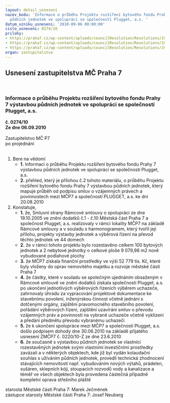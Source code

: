 ```yaml
---
layout: detail_usneseni
nazev_bodu: 'Informace o průběhu Projektu rozšíření bytového fondu Prahy 7 výstavbou
  půdních jednotek ve spolupráci se společností Plugget, a.s. '
datum_vzniku_usneseni: '2010-09-06 00:00:00'
cislo_usneseni: 0274/10
prilohy:
- https://praha7.cz/wp-content/uploads/councilResolution/Resolutions/19478/5-10-0220z.doc
- https://praha7.cz/wp-content/uploads/councilResolution/Resolutions/19478/5-10-0817r.doc
- https://praha7.cz/wp-content/uploads/councilResolution/Resolutions/19478/5-10-bytjeddlesmluv,spaknke_dni_20.08.2010.doc
organ: zastupitelstvo
---
```

<div id="ucUsn_pList" class="usn">
	<span><h2>Usnesení zastupitelstva MČ Praha 7 </h2>
<br></span><div class="standBody">
<span><h3>Informace o průběhu Projektu rozšíření bytového fondu Prahy 7 výstavbou půdních jednotek ve spolupráci se společností Plugget, a.s. </h3></span><div class="center">
		<strong>č. 0274/10</strong><br>
	</div>
<div class="center">
		<strong>Ze dne 06.09.2010</strong><br><br>
	</div>Zastupitelstvo MČ P7<br> po projednání<br><br><ol>
<li>Bere na vědomí<ul>
<li>
<strong>1.</strong> Informaci o průběhu Projektu rozšíření bytového fondu Prahy 7 výstavbou půdních jednotek ve spolupráci se společností Plugget, a.s. </li>
<li>
<strong>2.</strong> přehled, který je přílohou č.2 tohoto materiálu,  o průběhu  Projektu rozšíření bytového fondu Prahy 7 výstavbou půdních jednotek, který mapuje  průběh od podpisu smluv o  vzájemných právech a povinnostech mezi MČP7 a společností PLUGGET, a.s. ke dni 20.08.2010</li>
</ul>
</li>
<li>Konstatuje,<ul>
<li>
<strong>1.</strong> že, Smluvní strany Rámcové smlouvy o spolupráci ze dne 19.10.2005 ve znění dodatků č.1 - č.10  Městská část Praha 7 a společnost Plugget, a.s. realizovaly v rámci lokality MČP7 na základě Rámcové smlouvy a v souladu s harmonogramem, který tvořil její přílohu, projekty výstavby jednotek a výběrová řízení na převod těchto jednotek ve 44 domech </li>
<li>
<strong>2.</strong> že v rámci tohoto projektu bylo rozestavěno celkem 100 bytových jednotek a 2 nebytové jednotky o celkové ploše 9 079,98 m2 nově vybudované podlahové plochy</li>
<li>
<strong>3.</strong> že MČP7 získala finanční prostředky ve výši  52 779 tis. Kč, které byly vloženy do oprav nemovitého majetku a rozvoje městské části Praha 7 </li>
<li>
<strong>4.</strong> že částky, které v souladu se společným ujednáním obsaženým v Rámcové smlouvě ve znění dodatků  získala společnosti Plugget, a.s. po ukončení jednotlivých výběrových řízeních výběrem uchazeče, zahrnovaly úhradu za vypracování projektové dokumentace ke stavebnímu povolení, inženýrskou činnost včetně jednání s dotčenými orgány, zajištění pravomocného stavebního povolení, pořádání výběrových řízení, zajištění uzavírání smluv o převodu vzájemných práv a povinností na vybrané uchazeče včetně vyklizení a předání předmětu převodu vybranému uchazeči</li>
<li>
<strong>5.</strong> že k ukončení spolupráce mezi MČP7 a společností Plugget, a.s. došlo podpisem dohody dne 30.06.2010 na základě přijatého usnesení ZMČP7 č. 0220/10-Z ze dne 23.6.2010</li>
<li>
<strong>6.</strong> že současně s výstavbou půdních jednotek se vlastníci rozestavěných jednotek svými vlastními investičními prostředky zavázali a v některých objektech, kde již byl vydán kolaudační souhlas s užíváním půdních jednotek, provedli technická zhodnocení stávajících nemovitostí např. vybudováním nových výtahů, prádelen,  sušáren, sklepních kójí, stoupacích rozvodů vody a kanalizace a téměř ve všech objektech  byla provedena částečná případně kompletní oprava střešního pláště</li>
</ul>
</li>
</ol>starosta Městské části Praha 7: Marek Ječmének<br>zástupce starosty Městské části Praha 7: Josef Neuberg
</div>
</div>